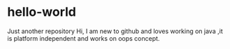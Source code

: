 # hello-world
Just another repository
Hi,
I am new to github and loves working on java ,it is platform independent and works on oops concept.
